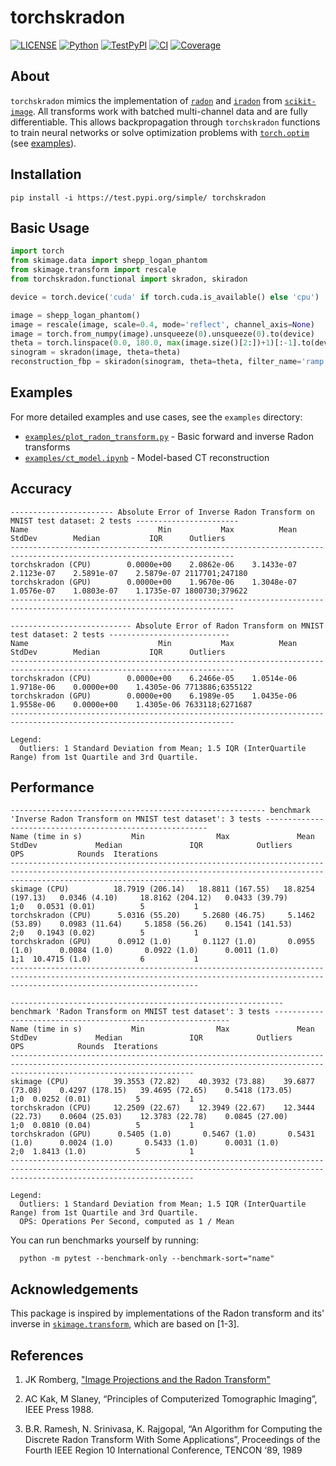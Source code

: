 # torchskradon

[![LICENSE](https://img.shields.io/badge/license-MIT-blue.svg)](LICENSE) [![Python](https://img.shields.io/badge/python-3.10%20|%203.11%20|%203.12-blue)](#) [![TestPyPI](https://img.shields.io/badge/dynamic/json?url=https://test.pypi.org/pypi/torchskradon/json&query=info.version&label=TestPyPI&color=orange&logo=pypi)](https://test.pypi.org/project/torchskradon/) [![CI](https://github.com/tomluetjen/torchskradon/actions/workflows/python-app.yml/badge.svg?branch=main)](https://github.com/tomluetjen/torchskradon/actions/workflows/python-app.yml) [![Coverage](https://codecov.io/gh/tomluetjen/torchskradon/branch/main/graph/badge.svg)](https://codecov.io/gh/tomluetjen/torchskradon)


## About
`torchskradon` mimics the implementation of [`radon`](https://scikit-image.org/docs/stable/api/skimage.transform.html#skimage.transform.radon) and [`iradon`](https://scikit-image.org/docs/stable/api/skimage.transform.html#skimage.transform.iradon) from [`scikit-image`](https://scikit-image.org). All transforms work with batched multi-channel data and are fully differentiable. This allows backpropagation through `torchskradon` functions to train neural networks or solve optimization problems with [`torch.optim`](https://docs.pytorch.org/docs/stable/optim.html) (see [examples](#examples)).

## Installation
```console
pip install -i https://test.pypi.org/simple/ torchskradon
```

## Basic Usage
```python
import torch
from skimage.data import shepp_logan_phantom
from skimage.transform import rescale
from torchskradon.functional import skradon, skiradon

device = torch.device('cuda' if torch.cuda.is_available() else 'cpu')

image = shepp_logan_phantom()
image = rescale(image, scale=0.4, mode='reflect', channel_axis=None)
image = torch.from_numpy(image).unsqueeze(0).unsqueeze(0).to(device)
theta = torch.linspace(0.0, 180.0, max(image.size()[2:])+1)[:-1].to(device)
sinogram = skradon(image, theta=theta)
reconstruction_fbp = skiradon(sinogram, theta=theta, filter_name='ramp')
```

## Examples
For more detailed examples and use cases, see the `examples` directory:

- [`examples/plot_radon_transform.py`](examples/plot_radon_transform.py) - Basic forward and inverse Radon transforms
- [`examples/ct_model.ipynb`](examples/ct_model.ipynb) - Model-based CT reconstruction

## Accuracy
````console
----------------------- Absolute Error of Inverse Radon Transform on MNIST test dataset: 2 tests -----------------------
Name                             Min           Max          Mean        StdDev        Median           IQR      Outliers
------------------------------------------------------------------------------------------------------------------------
torchskradon (CPU)        0.0000e+00    2.0862e-06    3.1433e-07    2.1123e-07    2.5891e-07    2.5879e-07 2117701;247180
torchskradon (GPU)        0.0000e+00    1.9670e-06    1.3048e-07    1.0576e-07    1.0803e-07    1.1735e-07 1800730;379622
------------------------------------------------------------------------------------------------------------------------

--------------------------- Absolute Error of Radon Transform on MNIST test dataset: 2 tests ---------------------------
Name                             Min           Max          Mean        StdDev        Median           IQR      Outliers
------------------------------------------------------------------------------------------------------------------------
torchskradon (CPU)        0.0000e+00    6.2466e-05    1.0514e-06    1.9718e-06    0.0000e+00    1.4305e-06 7713886;6355122
torchskradon (GPU)        0.0000e+00    6.1989e-05    1.0435e-06    1.9558e-06    0.0000e+00    1.4305e-06 7633118;6271687
------------------------------------------------------------------------------------------------------------------------

Legend:
  Outliers: 1 Standard Deviation from Mean; 1.5 IQR (InterQuartile Range) from 1st Quartile and 3rd Quartile.
````
## Performance 
````console
--------------------------------------------------------- benchmark 'Inverse Radon Transform on MNIST test dataset': 3 tests ---------------------------------------------------------
Name (time in s)           Min                Max               Mean            StdDev             Median               IQR            Outliers      OPS            Rounds  Iterations
--------------------------------------------------------------------------------------------------------------------------------------------------------------------------------------
skimage (CPU)          18.7919 (206.14)   18.8811 (167.55)   18.8254 (197.13)   0.0346 (4.10)     18.8162 (204.12)   0.0433 (39.79)         1;0   0.0531 (0.01)          5           1
torchskradon (CPU)      5.0316 (55.20)     5.2680 (46.75)     5.1462 (53.89)    0.0983 (11.64)     5.1858 (56.26)    0.1541 (141.53)        2;0   0.1943 (0.02)          5           1
torchskradon (GPU)      0.0912 (1.0)       0.1127 (1.0)       0.0955 (1.0)      0.0084 (1.0)       0.0922 (1.0)      0.0011 (1.0)           1;1  10.4715 (1.0)           6           1
--------------------------------------------------------------------------------------------------------------------------------------------------------------------------------------

------------------------------------------------------------- benchmark 'Radon Transform on MNIST test dataset': 3 tests ------------------------------------------------------------
Name (time in s)           Min                Max               Mean            StdDev             Median               IQR            Outliers     OPS            Rounds  Iterations
-------------------------------------------------------------------------------------------------------------------------------------------------------------------------------------
skimage (CPU)          39.3553 (72.82)    40.3932 (73.88)    39.6877 (73.08)    0.4297 (178.15)   39.4695 (72.65)    0.5418 (173.05)        1;0  0.0252 (0.01)          5           1
torchskradon (CPU)     12.2509 (22.67)    12.3949 (22.67)    12.3444 (22.73)    0.0604 (25.03)    12.3783 (22.78)    0.0845 (27.00)         1;0  0.0810 (0.04)          5           1
torchskradon (GPU)      0.5405 (1.0)       0.5467 (1.0)       0.5431 (1.0)      0.0024 (1.0)       0.5433 (1.0)      0.0031 (1.0)           2;0  1.8413 (1.0)           5           1
-------------------------------------------------------------------------------------------------------------------------------------------------------------------------------------

Legend:
  Outliers: 1 Standard Deviation from Mean; 1.5 IQR (InterQuartile Range) from 1st Quartile and 3rd Quartile.
  OPS: Operations Per Second, computed as 1 / Mean
````
You can run benchmarks yourself by running:
```console
  python -m pytest --benchmark-only --benchmark-sort="name"
```

## Acknowledgements
This package is inspired by implementations of the Radon transform and its' inverse in [`skimage.transform`](https://github.com/scikit-image/scikit-image/tree/main/src/skimage/transform), which are based on [1-3].

## References
1. JK Romberg, ["Image Projections and the Radon Transform"](https://www.clear.rice.edu/elec431/projects96/DSP/bpanalysis.html)

2. AC Kak, M Slaney, “Principles of Computerized Tomographic Imaging”, IEEE Press 1988.

3. B.R. Ramesh, N. Srinivasa, K. Rajgopal, “An Algorithm for Computing the Discrete Radon Transform With Some Applications”, Proceedings of the Fourth IEEE Region 10 International Conference, TENCON ‘89, 1989  